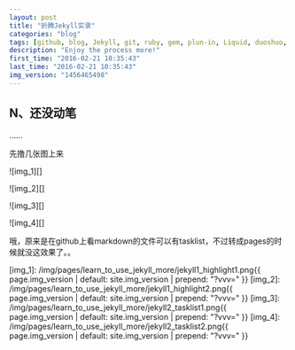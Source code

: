```yaml
---
layout: post
title: "折腾Jekyll实录"
categories: "blog"
tags: [github, blog, Jekyll, git, ruby, gem, plun-in, Liquid, duoshuo, highlight, Rouge, task-lists]
description: "Enjoy the process more!"
first_time: "2016-02-21 10:35:43"
last_time: "2016-02-21 10:35:43"
img_version: "1456465498"
---
```






## N、还没动笔

……

先撸几张图上来

![img_1][]

![img_2][]

![img_3][]

![img_4][]

哦，原来是在github上看markdown的文件可以有tasklist，不过转成pages的时候就没这效果了。。

[img_1]: /img/pages/learn_to_use_jekyll_more/jekyll1_highlight1.png{{ page.img_version | default: site.img_version | prepend: "?vvv=" }}
[img_2]: /img/pages/learn_to_use_jekyll_more/jekyll1_highlight2.png{{ page.img_version | default: site.img_version | prepend: "?vvv=" }}
[img_3]: /img/pages/learn_to_use_jekyll_more/jekyll2_tasklist1.png{{ page.img_version | default: site.img_version | prepend: "?vvv=" }}
[img_4]: /img/pages/learn_to_use_jekyll_more/jekyll2_tasklist2.png{{ page.img_version | default: site.img_version | prepend: "?vvv=" }}
